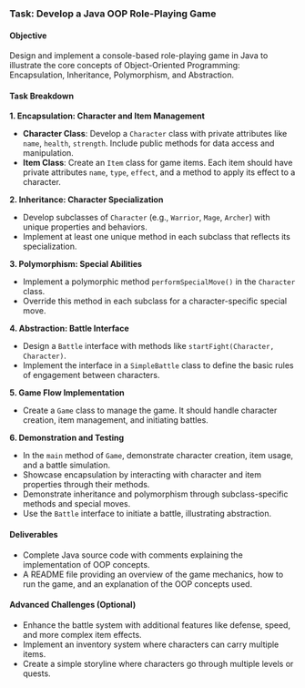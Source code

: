 ### Task: Develop a Java OOP Role-Playing Game

#### Objective
Design and implement a console-based role-playing game in Java to illustrate the core concepts of Object-Oriented Programming: Encapsulation, Inheritance, Polymorphism, and Abstraction.

#### Task Breakdown

**1. Encapsulation: Character and Item Management**
   - **Character Class**: Develop a `Character` class with private attributes like `name`, `health`, `strength`. Include public methods for data access and manipulation.
   - **Item Class**: Create an `Item` class for game items. Each item should have private attributes `name`, `type`, `effect`, and a method to apply its effect to a character.

**2. Inheritance: Character Specialization**
   - Develop subclasses of `Character` (e.g., `Warrior`, `Mage`, `Archer`) with unique properties and behaviors.
   - Implement at least one unique method in each subclass that reflects its specialization.

**3. Polymorphism: Special Abilities**
   - Implement a polymorphic method `performSpecialMove()` in the `Character` class.
   - Override this method in each subclass for a character-specific special move.

**4. Abstraction: Battle Interface**
   - Design a `Battle` interface with methods like `startFight(Character, Character)`.
   - Implement the interface in a `SimpleBattle` class to define the basic rules of engagement between characters.

**5. Game Flow Implementation**
   - Create a `Game` class to manage the game. It should handle character creation, item management, and initiating battles.

**6. Demonstration and Testing**
   - In the `main` method of `Game`, demonstrate character creation, item usage, and a battle simulation.
   - Showcase encapsulation by interacting with character and item properties through their methods.
   - Demonstrate inheritance and polymorphism through subclass-specific methods and special moves.
   - Use the `Battle` interface to initiate a battle, illustrating abstraction.

#### Deliverables
- Complete Java source code with comments explaining the implementation of OOP concepts.
- A README file providing an overview of the game mechanics, how to run the game, and an explanation of the OOP concepts used.

#### Advanced Challenges (Optional)
- Enhance the battle system with additional features like defense, speed, and more complex item effects.
- Implement an inventory system where characters can carry multiple items.
- Create a simple storyline where characters go through multiple levels or quests.
